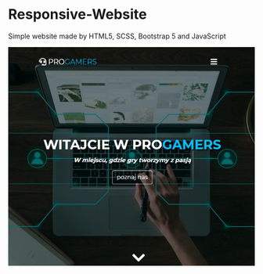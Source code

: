 # Responsive-Website
Simple website made by HTML5, SCSS, Bootstrap 5 and JavaScript


![](img/1.png)
